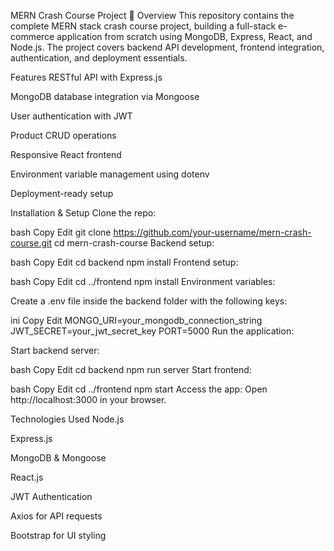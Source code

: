 MERN Crash Course Project 🚀
Overview
This repository contains the complete MERN stack crash course project, building a full-stack e-commerce application from scratch using MongoDB, Express, React, and Node.js. The project covers backend API development, frontend integration, authentication, and deployment essentials.

Features
RESTful API with Express.js

MongoDB database integration via Mongoose

User authentication with JWT

Product CRUD operations

Responsive React frontend

Environment variable management using dotenv

Deployment-ready setup

Installation & Setup
Clone the repo:

bash
Copy
Edit
git clone https://github.com/your-username/mern-crash-course.git
cd mern-crash-course
Backend setup:

bash
Copy
Edit
cd backend
npm install
Frontend setup:

bash
Copy
Edit
cd ../frontend
npm install
Environment variables:

Create a .env file inside the backend folder with the following keys:

ini
Copy
Edit
MONGO_URI=your_mongodb_connection_string
JWT_SECRET=your_jwt_secret_key
PORT=5000
Run the application:

Start backend server:

bash
Copy
Edit
cd backend
npm run server
Start frontend:

bash
Copy
Edit
cd ../frontend
npm start
Access the app:
Open http://localhost:3000 in your browser.

Technologies Used
Node.js

Express.js

MongoDB & Mongoose

React.js

JWT Authentication

Axios for API requests

Bootstrap for UI styling
